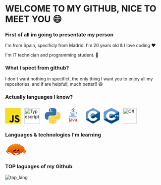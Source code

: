 # WELCOME TO MY GITHUB, NICE TO MEET YOU 😄

### First of all im going to presentate my person

I'm from Spain, specificly from Madrid. I'm 20 years old & I love coding ❤

I'm IT technician and programming student. 📖

### What I spect from github?

I don't want nothing in specifict, the only thing I want you to enjoy all my repositories, and if are helpfull, much better!! 😆

### Actually languages I know?

<div style="display: inline-block" >
  <img src="./img/tech/js.png" height="50px" width="50px" title="Javascript">
  &nbsp;
  <img src="https://upload.wikimedia.org/wikipedia/commons/thumb/4/4c/Typescript_logo_2020.svg/1200px-Typescript_logo_2020.svg.png" height="50px" width="50px" title="Typescript">
  &nbsp;&nbsp;
  <img src="./img/tech/py.png" height="50px" width="50px" title="Python">
  &nbsp;
  <img src="./img/tech/java.png" height="60px" width="60px" title="Java"/>
  &nbsp;
  <img src="./img/tech/c.png" height="50px" width="45px" title="C"/>
  &nbsp;
  <img src="./img/tech/cpp.svg" height="50px" width="50px" title="C++"/>
  &nbsp;
  <img src="https://gitlab.com/uploads/-/system/project/avatar/11151452/csharp-logo.png" height="50px" width="45px" title="C#"/>
</div>

### Languages & technologies I'm learning

<img src="./img/tech/rust.png" height="40px" width="70px" title="Rust"/>


### TOP laguages of my Github

![top_lang](https://github-readme-stats.vercel.app/api/top-langs/?username=NexCreep&hide=css,scss,html&theme=tokyonight)
